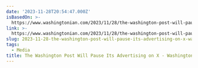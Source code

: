 ```yaml
---
date: '2023-11-28T20:54:47.000Z'
isBasedOn: >-
  https://www.washingtonian.com/2023/11/28/the-washington-post-will-pause-its-advertising-on-x/
link: >-
  https://www.washingtonian.com/2023/11/28/the-washington-post-will-pause-its-advertising-on-x/
slug: 2023-11-28-the-washington-post-will-pause-its-advertising-on-x-washingtonian
tags:
  - Media
title: The Washington Post Will Pause Its Advertising on X - Washingtonian
---
```


